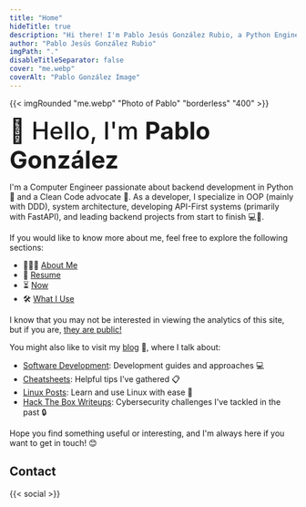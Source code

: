```yaml
---
title: "Home"
hideTitle: true
description: "Hi there! I'm Pablo Jesús González Rubio, a Python Engineer and Web Developer based in Salamanca, Spain."
author: "Pablo Jesús González Rubio"
imgPath: "."
disableTitleSeparator: false
cover: "me.webp"
coverAlt: "Pablo González Image"
---
```


{{< imgRounded "me.webp" "Photo of Pablo" "borderless" "400" >}}

<span style="font-size:3em; font-weight:500">👋 Hello, I'm **Pablo González**</span>

I'm a Computer Engineer passionate about backend development in Python 🐍 and a Clean Code advocate 🥑. As a developer, I specialize in OOP (mainly with DDD), system architecture, developing API-First systems (primarily with FastAPI), and leading backend projects from start to finish 💻🚀.

If you would like to know more about me, feel free to explore the following sections:

* 🙍🏻‍♂️ [About Me](/about)
* 📄 [Resume](/resume)
* ⏳ [Now](/now)
* 🛠️ [What I Use](/uses)

I know that you may not be interested in viewing the analytics of this site, but if you are, [they are public!](https://cloud.umami.is/share/sMn2hgzqZZ0lEpde/pablogonzalez.me)

You might also like to visit my [blog](/posts) 📝, where I talk about:

* [Software Development](tags/software-development/): Development guides and approaches 💻
* [Cheatsheets](tags/cheatsheet/): Helpful tips I've gathered 📋
* [Linux Posts](tags/linux/): Learn and use Linux with ease 🐧
* [Hack The Box Writeups](writeups/htb/): Cybersecurity challenges I've tackled in the past 🔒

Hope you find something useful or interesting, and I'm always here if you want to get in touch! 😊

## Contact

{{< social >}}
